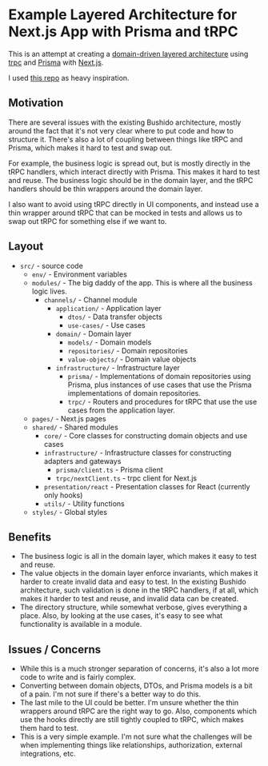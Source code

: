 # Example Layered Architecture for Next.js App with Prisma and tRPC

This is an attempt at creating a [domain-driven layered architecture](https://khalilstemmler.com/articles/domain-driven-design-intro/) using [trpc](https://trpc.io) and [Prisma](https://prisma.io) with [Next.js](https://nextjs.org).

I used [this repo](https://github.com/dyarleniber/typescript-ddd-forum) as heavy inspiration.

## Motivation

There are several issues with the existing Bushido architecture, mostly around the fact that it's not very clear where to put code and how to structure it. There's also a lot of coupling between things like tRPC and Prisma, which makes it hard to test and swap out.

For example, the business logic is spread out, but is mostly directly in the tRPC handlers, which interact directly with Prisma. This makes it hard to test and reuse. The business logic should be in the domain layer, and the tRPC handlers should be thin wrappers around the domain layer.

I also want to avoid using tRPC directly in UI components, and instead use a thin wrapper around tRPC that can be mocked in tests and allows us to swap out tRPC for something else if we want to.

## Layout

- `src/` - source code
  - `env/` - Environment variables
  - `modules/` - The big daddy of the app. This is where all the business logic lives.
    - `channels/` - Channel module
      - `application/` - Application layer
        - `dtos/` - Data transfer objects
        - `use-cases/` - Use cases
      - `domain/` - Domain layer
        - `models/` - Domain models
        - `repositories/` - Domain repositories
        - `value-objects/` - Domain value objects
      - `infrastructure/` - Infrastructure layer
        - `prisma/` - Implementations of domain repositories using Prisma, plus instances of use cases that use the Prisma implementations of domain repositories.
        - `trpc/` - Routers and procedures for tRPC that use the use cases from the application layer.
  - `pages/` - Next.js pages
  - `shared/` - Shared modules
    - `core/` - Core classes for constructing domain objects and use cases
    - `infrastructure/` - Infrastructure classes for constructing adapters and gateways
      - `prisma/client.ts` - Prisma client
      - `trpc/nextClient.ts` - trpc client for Next.js
    - `presentation/react` - Presentation classes for React (currently only hooks)
    - `utils/` - Utility functions
  - `styles/` - Global styles

## Benefits

- The business logic is all in the domain layer, which makes it easy to test and reuse.
- The value objects in the domain layer enforce invariants, which makes it harder to create invalid data and easy to test. In the existing Bushido architecture, such validation is done in the tRPC handlers, if at all, which makes it harder to test and reuse, and invalid data can be created.
- The directory structure, while somewhat verbose, gives everything a place. Also, by looking at the use cases, it's easy to see what functionality is available in a module.

## Issues / Concerns

- While this is a much stronger separation of concerns, it's also a lot more code to write and is fairly complex.
- Converting between domain objects, DTOs, and Prisma models is a bit of a pain. I'm not sure if there's a better way to do this.
- The last mile to the UI could be better. I'm unsure whether the thin wrappers around tRPC are the right way to go. Also, components which use the hooks directly are still tightly coupled to tRPC, which makes them hard to test.
- This is a very simple example. I'm not sure what the challenges will be when implementing things like relationships, authorization, external integrations, etc.